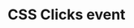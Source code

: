 ---
title: CSS Clicks event
layout: none
codrops: http://tympanus.net/codrops/2012/12/17/css-click-events/
categories: 
  - css
  - codrops
---